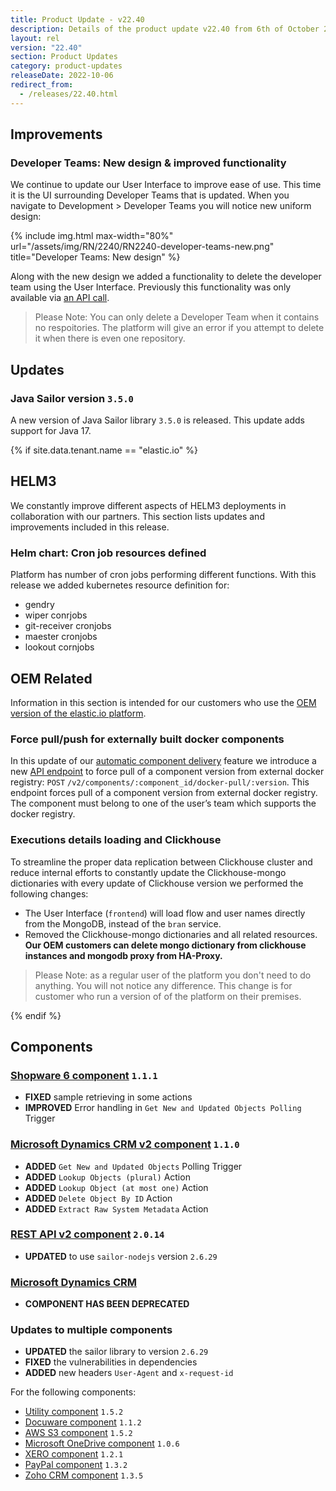 ```yaml
---
title: Product Update - v22.40
description: Details of the product update v22.40 from 6th of October 2022.
layout: rel
version: "22.40"
section: Product Updates
category: product-updates
releaseDate: 2022-10-06
redirect_from:
  - /releases/22.40.html
---
```


## Improvements

### Developer Teams: New design & improved functionality

We continue to update our User Interface to improve ease of use. This time it is
the UI surrounding Developer Teams that is updated. When you navigate to
Development > Developer Teams you will notice new uniform design:

{% include img.html max-width="80%" url="/assets/img/RN/2240/RN2240-developer-teams-new.png" title="Developer Teams: New design" %}

Along with the new design we added a functionality to delete the developer team
using the User Interface. Previously this functionality was only available
via [an API call]({{site.data.tenant.apiBaseUri}}/v2/#delete-a-team).

> Please Note: You can only delete a Developer Team when it contains no
> respoitories. The platform will give an error if you attempt to delete it when
> there is even one repository.

## Updates

### Java Sailor version `3.5.0`

A new version of Java Sailor library `3.5.0` is released. This update adds
support for Java 17.


{% if site.data.tenant.name == "elastic.io" %}

## HELM3

We constantly improve different aspects of HELM3 deployments in collaboration
with our partners. This section lists updates and improvements included in this release.

### Helm chart: Cron job resources defined

Platform has number of cron jobs performing different functions. With this release
we added kubernetes resource definition for:

*   gendry
*   wiper conrjobs
*   git-receiver cronjobs
*   maester cronjobs
*   lookout cornjobs



## OEM Related

Information in this section is intended for our customers who use the
[OEM version of the elastic.io platform](https://www.elastic.io/saas-embedded-integration/).

### Force pull/push for externally built docker components

In this update of our [automatic component delivery](/releases/22/38#externally-build-docker-components)
feature we introduce a new [API endpoint]({{site.data.tenant.apiDocsUri}}/v2/#force-pull-of-a-component-version-from-external-docker-registry) to force pull of a component version from external
docker registry: `POST` `/v2/components/:component_id/docker-pull/:version`. This
endpoint forces pull of a component version from external docker registry. The
component must belong to one of the user’s team which supports the docker registry.

### Executions details loading and Clickhouse

To streamline the proper data replication between Clickhouse cluster and reduce
internal efforts to constantly update the Clickhouse-mongo dictionaries with every
update of Clickhouse version we performed the following changes:

*   The User Interface (`frontend`) will load flow and user names directly from the MongoDB, instead of the `bran` service.
*   Removed the Clickhouse-mongo dictionaries and all related resources. **Our OEM customers can delete mongo dictionary from clickhouse instances and mongodb proxy from HA-Proxy.**

> Please Note: as a regular user of the platform you don't need to do anything.
> You will not notice any difference. This change is for customer who run a version of
> of the platform on their premises.

{% endif %}

## Components

### [Shopware 6 component](components/shopware-6/) `1.1.1`

*   **FIXED** sample retrieving in some actions
*   **IMPROVED** Error handling in `Get New and Updated Objects Polling` Trigger


### [Microsoft Dynamics CRM v2 component](/components/microsoft-dynamics-crm-v2) `1.1.0`

*   **ADDED** `Get New and Updated Objects` Polling Trigger
*   **ADDED** `Lookup Objects (plural)` Action
*   **ADDED** `Lookup Object (at most one)` Action
*   **ADDED** `Delete Object By ID` Action
*   **ADDED** `Extract Raw System Metadata` Action

### [REST API v2 component](/components/rest-api) `2.0.14`

*   **UPDATED** to use `sailor-nodejs` version `2.6.29`

### [Microsoft Dynamics CRM](/components/msdynamics-crm)

*   **COMPONENT HAS BEEN DEPRECATED**

### Updates to multiple components

*  **UPDATED** the sailor library to version `2.6.29`
*  **FIXED** the vulnerabilities in dependencies
*  **ADDED** new headers `User-Agent` and `x-request-id`

For the following components:

*   [Utility component](/components/utility/) `1.5.2`
*   [Docuware component](/components/docuware/) `1.1.2`
*   [AWS S3 component](/components/aws-s3/) `1.5.2`
*   [Microsoft OneDrive component](/components/onedrive/) `1.0.6`
*   [XERO component](/components/xero/) `1.2.1`
*   [PayPal component](/components/paypal/) `1.3.2`
*   [Zoho CRM component](/components/zoho-crm) `1.3.5`
